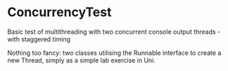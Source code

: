 # ConcurrencyTest
Basic test of multithreading with two concurrent console output threads - with staggered timing

Nothing too fancy: two classes utilising the Runnable interface to create a new Thread, simply as a simple lab exercise in Uni.

